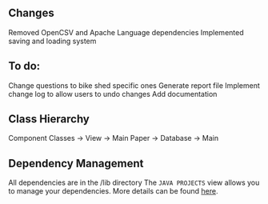 ## Changes
Removed OpenCSV and Apache Language dependencies
Implemented saving and loading system

## To do:
Change questions to bike shed specific ones
Generate report file
Implement change log to allow users to undo changes
Add documentation

## Class Hierarchy
Component Classes -> View -> Main
Paper -> Database -> Main

## Dependency Management
All dependencies are in the /lib directory
The `JAVA PROJECTS` view allows you to manage your dependencies. More details can be found [here](https://github.com/microsoft/vscode-java-dependency#manage-dependencies).
